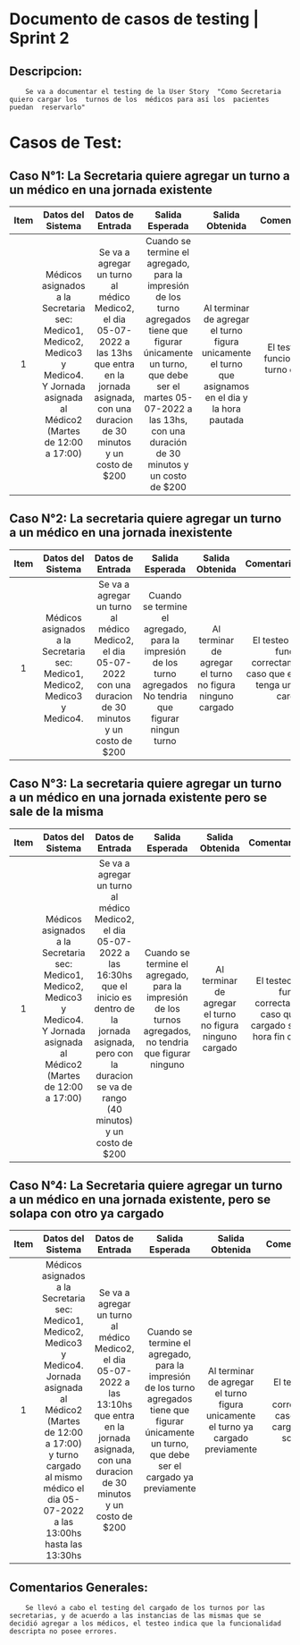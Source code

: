 # Documento de casos de testing | Sprint 2

## Descripcion:
        Se va a documentar el testing de la User Story  "Como Secretaria  quiero cargar los  turnos de los  médicos para así los  pacientes puedan  reservarlo"

# Casos de Test:

## Caso N°1: La Secretaria quiere agregar un turno a un médico en una jornada existente

| Item  |  Datos del Sistema | Datos de Entrada  |  Salida Esperada | Salida Obtenida | Comentario(Opcional) |
|:-:|:-:|:-:|:-:|:-:|:-:|
| 1 | Médicos asignados a la Secretaria sec: Medico1, Medico2, Medico3 y Medico4. Y Jornada asignada al Médico2 (Martes de 12:00 a 17:00)| Se va a agregar un turno al médico Medico2, el dia 05-07-2022 a las 13hs que entra en la jornada asignada, con una duracion de 30 minutos y un costo de $200 | Cuando se termine el agregado, para la impresión de los turno agregados tiene que figurar únicamente un turno, que debe ser el martes 05-07-2022 a las 13hs, con una duración de 30 minutos y un costo de $200| Al terminar de agregar el turno figura unicamente el turno que asignamos en el dia y la hora pautada | El testeo indica que funciona el cargar un turno en una jornada valida |

## Caso N°2: La secretaria quiere agregar un turno a un médico en una jornada inexistente

| Item  |  Datos del Sistema | Datos de Entrada  |  Salida Esperada | Salida Obtenida | Comentario(Opcional) |
|:-:|:-:|:-:|:-:|:-:|:-:|
| 1 | Médicos asignados a la Secretaria sec: Medico1, Medico2, Medico3 y Medico4. | Se va a agregar un turno al médico Medico2, el dia 05-07-2022 con una duracion de 30 minutos y un costo de $200 | Cuando se termine el agregado, para la impresión de los turno agregados No tendria que figurar ningun turno | Al terminar de agregar el turno no figura ninguno cargado | El testeo indica que funciona correctamente en el caso que el medico no tenga una jornada cargada |

## Caso N°3: La secretaria quiere agregar un turno a un médico en una jornada existente pero se sale de la misma

| Item  |  Datos del Sistema | Datos de Entrada  |  Salida Esperada | Salida Obtenida | Comentario(Opcional) |
|:-:|:-:|:-:|:-:|:-:|:-:|
| 1 | Médicos asignados a la Secretaria sec: Medico1, Medico2, Medico3 y Medico4. Y Jornada asignada al Médico2 (Martes de 12:00 a 17:00) | Se va a agregar un turno al médico Medico2, el dia 05-07-2022 a las 16:30hs que el inicio es dentro de la jornada asignada, pero con la duracion se va de rango (40 minutos) y un costo de $200 | Cuando se termine el agregado, para la impresión de los turnos agregados, no tendria que figurar ninguno | Al terminar de agregar el turno no figura ninguno cargado | El testeo indica que funciona correctamente en el caso que el turno cargado se pase de la hora fin de la jornada |

## Caso N°4: La Secretaria quiere agregar un turno a un médico en una jornada existente, pero se solapa con otro ya cargado

| Item  |  Datos del Sistema | Datos de Entrada  |  Salida Esperada | Salida Obtenida | Comentario(Opcional) |
|:-:|:-:|:-:|:-:|:-:|:-:|
| 1 | Médicos asignados a la Secretaria sec: Medico1, Medico2, Medico3 y Medico4. Jornada asignada al Médico2 (Martes de 12:00 a 17:00) y turno cargado al mismo médico el dia 05-07-2022 a las 13:00hs hasta las 13:30hs| Se va a agregar un turno al médico Medico2, el dia 05-07-2022 a las 13:10hs que entra en la jornada asignada, con una duracion de 30 minutos y un costo de $200 | Cuando se termine el agregado, para la impresión de los turno agregados tiene que figurar únicamente un turno, que debe ser el cargado ya previamente| Al terminar de agregar el turno figura unicamente el turno ya cargado previamente | El testeo indica que funciona correctamente en el caso que se desea cargar un turno y se solape con otro |

## Comentarios Generales:
        Se llevó a cabo el testing del cargado de los turnos por las secretarias, y de acuerdo a las instancias de las mismas que se decidió agregar a los médicos, el testeo indica que la funcionalidad descripta no posee errores.